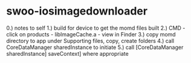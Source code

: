 swoo-iosimagedownloader
=======================
0.) notes to self
1.) build for device to get the momd files built
2.) CMD - click on products - libImageCache.a  - view in Finder
3.) copy momd directory to app under Supporting files, copy, create folders 
4.) call CoreDataManager sharedInstance to initiate
5.) call [CoreDataManager sharedInstance] saveContext] where appropriate
 